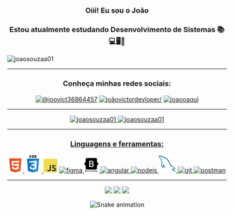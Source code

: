 

<h3 align="center">Oiii! Eu sou o João</h3>
<h3 align="center">Estou atualmente estudando Desenvolvimento de Sistemas  📚💻🖥📱</h3>

<p align="left"> <img src="https://komarev.com/ghpvc/?username=joaosouzaa01&label=Profile%20views&color=0e75b6&style=flat" alt="joaosouzaa01" /> </p>
<hr>
<div align="center" >
<h3>Conheça minhas redes sociais:</h3>
<p align="center">
<a href="https://twitter.com/@joovict36864457" target="blank"><img align="center" src="https://raw.githubusercontent.com/rahuldkjain/github-profile-readme-generator/master/src/images/icons/Social/twitter.svg" alt="@joovict36864457" height="30" width="40" /></a>
<a href="https://linkedin.com/in/joãovictordevloper/" target="blank"><img align="center" src="https://raw.githubusercontent.com/rahuldkjain/github-profile-readme-generator/master/src/images/icons/Social/linked-in-alt.svg" alt="joãovictordevloper/" height="30" width="40" /></a>
<a href="https://instagram.com/joaooaqui" target="blank"><img align="center" src="https://raw.githubusercontent.com/rahuldkjain/github-profile-readme-generator/master/src/images/icons/Social/instagram.svg" alt="joaooaqui" height="30" width="40" /></a>
</p>
</div>
<hr>
<div align="center">
  <a href="https://github.com/joaosouzaa01">
<img height="180em" src="https://github-readme-stats.vercel.app/api/top-langs?username=joaosouzaa01&show_icons=true&locale=en&layout=compact&langs_count=7&theme=nord" alt="joaosouzaa01" />
<img height="180em" src="https://github-readme-stats.vercel.app/api?username=joaosouzaa01&show_icons=true&locale=en&&theme=nord" alt="joaosouzaa01" />
<hr>
  <div>
	  <h3 align="center">Linguagens e ferramentas:</h3>

   <a href="https://www.w3.org/html/" target="_blank" rel="noreferrer">
    <img
    src="https://raw.githubusercontent.com/devicons/devicon/master/icons/html5/html5-original.svg"
    alt="html5"
    width="33"
    height="33"
    />
</a>
<a href="https://www.w3schools.com/css/" target="_blank" rel="noreferrer">
    <img
    src="https://raw.githubusercontent.com/devicons/devicon/master/icons/css3/css3-original-wordmark.svg"
    alt="css3"
    width="40"
    height="40"
    />
</a>
<a>
<img
  src="https://raw.githubusercontent.com/devicons/devicon/master/icons/javascript/javascript-original.svg"
  alt="javascript"
  width="32"
  height="32"
/>
</a>
  <a href="https://www.figma.com/" target="_blank" rel="noreferrer">
    <img
      src="https://www.vectorlogo.zone/logos/figma/figma-icon.svg"
      alt="figma"
      width="32"
      height="32"
    />
  </a>
    <a href="https://getbootstrap.com" target="_blank" rel="noreferrer">
    <img
      src="https://raw.githubusercontent.com/devicons/devicon/master/icons/bootstrap/bootstrap-plain-wordmark.svg"
      alt="bootstrap"
      width="34"
      height="34"
    />
  </a>
  <a href="https://angular.io" target="_blank" rel="noreferrer">
    <img
    src="https://angular.io/assets/images/logos/angular/angular.svg"
    alt="angular"
    width="40"
      height="40"
    />
	    <a href="https://nodejs.org" target="_blank" rel="noreferrer">
    <img
      src="https://miro.medium.com/v2/resize:fit:800/1*bc9pmTiyKR0WNPka2w3e0Q.png"
      alt="nodejs"
      width="34"
      height="34"
    />
  </a>
    <a href="https://www.mysql.com/" target="_blank" rel="noreferrer">
    <img
      src="https://raw.githubusercontent.com/devicons/devicon/master/icons/mysql/mysql-original.svg"
      alt="mysql"
      width="40"
      height="40"
    />
  </a>
    <a href="https://git-scm.com/" target="_blank" rel="noreferrer">
    <img
      src="https://www.vectorlogo.zone/logos/git-scm/git-scm-icon.svg"
      alt="git"
      width="34"
      height="34"
    />
  </a>
    <a href="https://postman.com" target="_blank" rel="noreferrer">
    <img
      src="https://www.vectorlogo.zone/logos/getpostman/getpostman-icon.svg"
      alt="postman"
      width="33"
      height="33"
    />
  </a>
  <hr>
  <div align="center">
  <a href="https://www.instagram.com/joaooaqui/" target="_blank"><img src="https://img.shields.io/badge/-Instagram-%23E4405F?style=for-the-badge&logo=instagram&logoColor=white" target="_blank"></a>
  <a href="https://www.linkedin.com/in/joãovictordevloper/" target="_blank"><img src="https://img.shields.io/badge/-LinkedIn-%230077B5?style=for-the-badge&logo=linkedin&logoColor=white" target="_blank"></a> 
  <a href="mailto:teixeiralopesdesouzaj@gmail.com"><img src="https://img.shields.io/badge/-Gmail-%23333?style=for-the-badge&logo=gmail&logoColor=white" target="_blank"></a>
</div>

<div align="center">
  
  ![Snake animation](https://github.com/danielbped/danielbped/blob/output/github-contribution-grid-snake.svg)
  
</div>
  

</div




